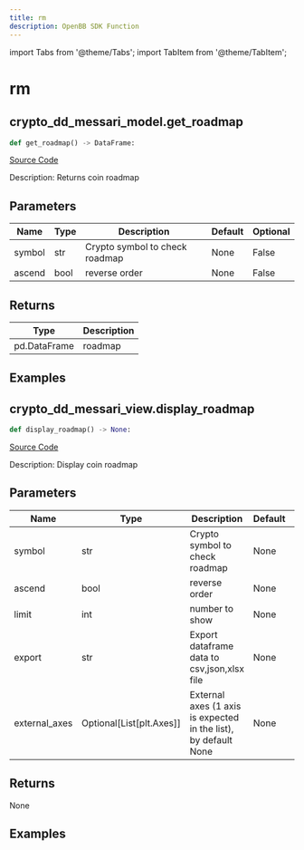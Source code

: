 ```yaml
---
title: rm
description: OpenBB SDK Function
---
```


import Tabs from '@theme/Tabs';
import TabItem from '@theme/TabItem';

# rm

<Tabs>
<TabItem value="model" label="Model" default>

## crypto_dd_messari_model.get_roadmap

```python title='openbb_terminal/decorators.py'
def get_roadmap() -> DataFrame:
```
[Source Code](https://github.com/OpenBB-finance/OpenBBTerminal/tree/main/openbb_terminal/decorators.py#L225)

Description: Returns coin roadmap

## Parameters

| Name | Type | Description | Default | Optional |
| ---- | ---- | ----------- | ------- | -------- |
| symbol | str | Crypto symbol to check roadmap | None | False |
| ascend | bool | reverse order | None | False |

## Returns

| Type | Description |
| ---- | ----------- |
| pd.DataFrame | roadmap |

## Examples



</TabItem>
<TabItem value="view" label="View">

## crypto_dd_messari_view.display_roadmap

```python title='openbb_terminal/decorators.py'
def display_roadmap() -> None:
```
[Source Code](https://github.com/OpenBB-finance/OpenBBTerminal/tree/main/openbb_terminal/decorators.py#L272)

Description: Display coin roadmap

## Parameters

| Name | Type | Description | Default | Optional |
| ---- | ---- | ----------- | ------- | -------- |
| symbol | str | Crypto symbol to check roadmap | None | False |
| ascend | bool | reverse order | None | False |
| limit | int | number to show | None | False |
| export | str | Export dataframe data to csv,json,xlsx file | None | False |
| external_axes | Optional[List[plt.Axes]] | External axes (1 axis is expected in the list), by default None | None | True |

## Returns

None

## Examples



</TabItem>
</Tabs>